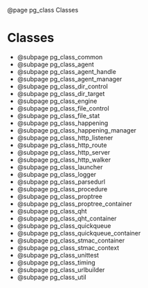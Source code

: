 ﻿@page pg_class Classes

# Classes

- @subpage pg_class_common
- @subpage pg_class_agent
- @subpage pg_class_agent_handle
- @subpage pg_class_agent_manager
- @subpage pg_class_dir_control
- @subpage pg_class_dir_target
- @subpage pg_class_engine
- @subpage pg_class_file_control
- @subpage pg_class_file_stat
- @subpage pg_class_happening
- @subpage pg_class_happening_manager
- @subpage pg_class_http_listener
- @subpage pg_class_http_route
- @subpage pg_class_http_server
- @subpage pg_class_http_walker
- @subpage pg_class_launcher
- @subpage pg_class_logger
- @subpage pg_class_parsedurl
- @subpage pg_class_procedure
- @subpage pg_class_proptree
- @subpage pg_class_proptree_container
- @subpage pg_class_qht
- @subpage pg_class_qht_container
- @subpage pg_class_quickqueue
- @subpage pg_class_quickqueue_container
- @subpage pg_class_stmac_container
- @subpage pg_class_stmac_context
- @subpage pg_class_unittest
- @subpage pg_class_timing
- @subpage pg_class_urlbuilder
- @subpage pg_class_util
